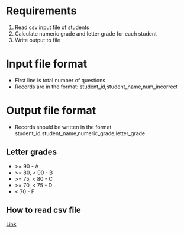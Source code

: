 # Requirements
1. Read csv input file of students
2. Calculate numeric grade and letter grade for each student
3. Write output to file

# Input file format
* First line is total number of questions
* Records are in the format: student_id,student_name,num_incorrect

# Output file format
* Records should be written in the format student_id,student_name,numeric_grade,letter_grade

## Letter grades
* \>= 90       - A
* \>= 80, < 90 - B
* \>= 75, < 80 - C
* \>= 70, < 75 - D
* < 70         - F

## How to read csv file
[Link](https://realpython.com/python-csv/)
